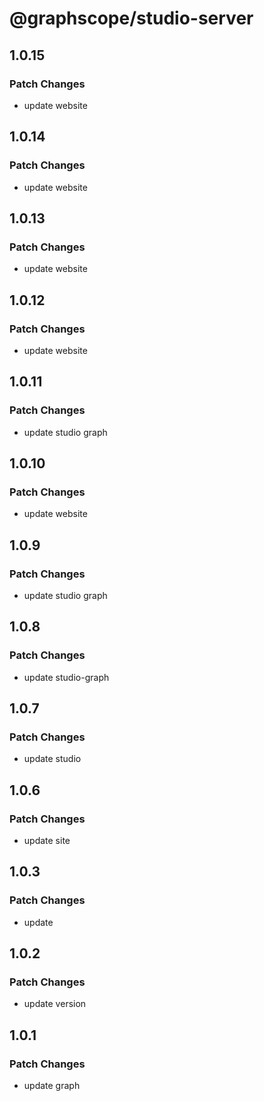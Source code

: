 # @graphscope/studio-server

## 1.0.15

### Patch Changes

- update website

## 1.0.14

### Patch Changes

- update website

## 1.0.13

### Patch Changes

- update website

## 1.0.12

### Patch Changes

- update website

## 1.0.11

### Patch Changes

- update studio graph

## 1.0.10

### Patch Changes

- update website

## 1.0.9

### Patch Changes

- update studio graph

## 1.0.8

### Patch Changes

- update studio-graph

## 1.0.7

### Patch Changes

- update studio

## 1.0.6

### Patch Changes

- update site

## 1.0.3

### Patch Changes

- update

## 1.0.2

### Patch Changes

- update version

## 1.0.1

### Patch Changes

- update graph

